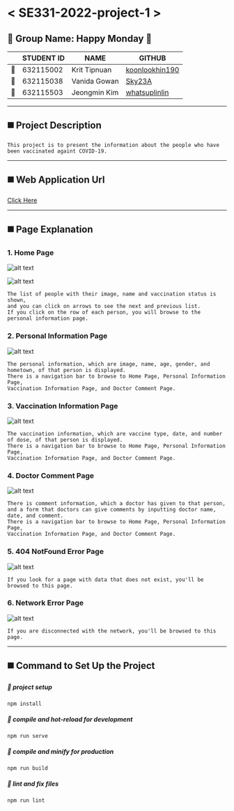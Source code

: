# < SE331-2022-project-1 >

## 🌻 Group Name: Happy Monday 🌻

| | STUDENT ID | NAME | GITHUB |
| - | - | - | - |
| 🐻 | 632115002 | Krit Tipnuan | [koonlookhin190](https://github.com/koonlookhin190) |
| 🐰 | 632115038 | Vanida Gowan | [Sky23A](https://github.com/Sky23A) |
| 🐤 | 632115503 | Jeongmin Kim | [whatsuplinlin](https://github.com/whatsuplinlin) |

---

## ◼️ Project Description
```
This project is to present the information about the people who have been vaccinated againt COVID-19. 
```

---

## ◼️ Web Application Url
[Click Here](https://se331-2022-project-1.web.app/)

---

## ◼️ Page Explanation
### 1. Home Page

![alt text](https://media.discordapp.net/attachments/860886209595965451/1011225711178174464/HomePage1.png?width=1872&height=1170)

![alt text](https://media.discordapp.net/attachments/860886209595965451/1011225919786065940/HomePage2.png?width=1872&height=1170)

```
The list of people with their image, name and vaccination status is shown, 
and you can click on arrows to see the next and previous list. 
If you click on the row of each person, you will browse to the personal information page. 
```

### 2. Personal Information Page

![alt text](https://media.discordapp.net/attachments/860886209595965451/1011226330282594445/PersonInfoPage.png?width=1872&height=1170)

```
The personal information, which are image, name, age, gender, and hometown, of that person is displayed. 
There is a navigation bar to browse to Home Page, Personal Information Page, 
Vaccination Information Page, and Doctor Comment Page.
```

### 3. Vaccination Information Page

![alt text](https://media.discordapp.net/attachments/860886209595965451/1011226374138249266/VaccineInfoPage.png?width=1872&height=1170)

```
The vaccination information, which are vaccine type, date, and number of dose, of that person is displayed. 
There is a navigation bar to browse to Home Page, Personal Information Page, 
Vaccination Information Page, and Doctor Comment Page.
```

### 4. Doctor Comment Page

![alt text](https://media.discordapp.net/attachments/860886209595965451/1011226330601377822/DocComPage1.png?width=1872&height=1170)

```
There is comment information, which a doctor has given to that person, 
and a form that doctors can give comments by inputting doctor name, date, and comment. 
There is a navigation bar to browse to Home Page, Personal Information Page, 
Vaccination Information Page, and Doctor Comment Page.
```

### 5. 404 NotFound Error Page

![alt text](https://media.discordapp.net/attachments/860886209595965451/1011226364600393790/NotFoundPage.png?width=1872&height=1170)

```
If you look for a page with data that does not exist, you'll be browsed to this page. 
```

### 6. Network Error Page

![alt text](https://media.discordapp.net/attachments/860886209595965451/1011226363975438416/NetErrorPage.png?width=1872&height=1170)

```
If you are disconnected with the network, you'll be browsed to this page. 
```

---

## ◼️ Command to Set Up the Project
##### 🔘 project setup
```
npm install
```

##### 🔘 compile and hot-reload for development
```
npm run serve
```

##### 🔘 compile and minify for production
```
npm run build
```

##### 🔘 lint and fix files
```
npm run lint
```